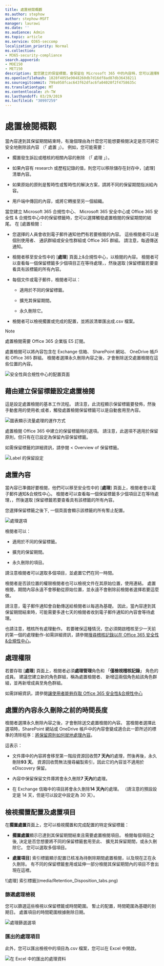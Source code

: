 ```yaml
---
title: 處置檢閱概觀
ms.author: stephow
author: stephow-MSFT
manager: laurawi
ms.date: ''
ms.audience: Admin
ms.topic: article
ms.service: O365-seccomp
localization_priority: Normal
ms.collection:
- M365-security-compliance
search.appverid:
- MOE150
- MET150
description: 當您建立的保留標籤，會保留在 Microsoft 365 中的內容時，您可以選擇觸發處置檢閱的保留期間的結尾。
ms.openlocfilehash: 1828f4055e9048260db7d16df8ad87db36438211
ms.sourcegitcommit: 799a958fcac643f62dfac6fa04020f2f4758635c
ms.translationtype: MT
ms.contentlocale: zh-TW
ms.lasthandoff: 03/29/2019
ms.locfileid: "30997259"
---
```

# <a name="overview-of-disposition-reviews"></a>處置檢閱概觀

當內容達到其保留期間結束時，有幾個理由為什麼您可能想要檢閱決定是否可將它安全地刪除該內容 （「 處置 」）。 例如，您可能需要：
  
- 擱置發生訴訟或稽核的相關內容的刪除 （「 處理 」）。
    
- 如果內容有 research 或歷程記錄的值，則您可以移除儲存在封存中，[處理] 清單內容。
    
- 如果原始的原則是暫時性或暫時性的解決方案，請將不同的保留期間指派給內容。
    
- 用戶端中傳回的內容，或將它轉接至另一個組織。
    
當您建立 Microsoft 365 合規性中心、 Microsoft 365 安全中心或 Office 365 安全性 & 合規性中心中的保留標籤時，您可以選擇觸發處置檢閱的保留期間的結尾。 在 [處置檢閱：
  
- 您選擇的人員會收到電子郵件通知他們有若要檢閱的內容。 這些檢閱者可以是個別使用者、 通訊群組或安全性群組或 Office 365 群組。 請注意，每週傳送通知。
    
- 檢閱者移至安全性中的 [**處理**] 頁面上&amp;合規性中心，以檢閱的內容。 檢閱者可以查看每一個保留標籤多少個項目正在等待處理，，然後選取 [保留標籤若要查看具有該標籤的所有內容。
    
- 每個文件或電子郵件，檢閱者可以：
    
  - 適用於不同的保留標籤。
    
  - 擴充其保留期間。
    
  - 永久刪除它。
    
- 檢閱者可以檢視擱置或完成的配置，並將該清單匯出成.csv 檔案。

> [!NOTE]
> 處置檢閱需要 Office 365 企業版 E5 訂閱。
  
處置檢閱可以將內容包含在 Exchange 信箱、 SharePoint 網站、 OneDrive 帳戶和 Office 365 群組。 檢閱者選擇永久刪除內容之後，才會刪除送交處置檢閱在這些位置的內容。
  
![安全性與合規性中心的配置頁面](media/Retention_Dispositions_v2_page.png)

## <a name="setting-up-the-disposition-review-by-creating-a-retention-label"></a>藉由建立保留標籤設定處置檢閱

這是設定處置檢閱的基本工作流程。 請注意，此流程顯示保留標籤要發佈，然後手動套用的使用者;或者，觸發處置檢閱保留標籤可以是自動套用至內容。
  
![圖表顯示流量處理的運作方式](media/5fb3f33a-cb53-468c-becc-6dda0ec52778.png)
  
處置檢閱 Office 365 中建立的保留標籤時的選項。 請注意，此選項不適用於保留原則，但只有在已設定為保留內容保留標籤。
  
如需保留標籤的詳細資訊，請參閱 < <b0>Overview of 保留標籤</b0>。
  
![Label 的保留設定](media/a16dd202-8862-40ac-80ff-6fee974de5da.png)
  
## <a name="disposing-content"></a>處置內容

當內容已準備好要檢閱，他們可以移至安全性中的 [**處理**] 頁面上，檢閱者會以電子郵件通知&amp;合規性中心。 檢閱者可以查看每一個保留標籤多少個項目正在等待處理，，然後選取 [保留標籤若要查看具有該標籤的所有內容。

您選擇保留標籤之後下, 一個頁面會顯示該標籤的所有暫止配置。

![處理選項](media/Retention_Disposition_options_v2.png)

檢閱者可以： 
  
- 適用於不同的保留標籤。
    
- 擴充的保留期間。
    
- 永久刪除的項目。

請注意檢閱者可以選取多個項目，並處置它們在同一時間。
    
檢閱者是否該位置的權限檢閱者也可以檢視文件在其原始位置，使用連結。 處置檢閱，期間內容永遠不會移動從原始位置，並永遠不會刪除前檢閱者選擇若要這麼做。
  
請注意，電子郵件通知會自動傳送給檢閱者以每週為基礎。 因此，當內容達到其保留期間結束時，可能需要多達七天的檢閱者收到電子郵件通知的內容會等待處理。
  
也請注意，稽核所有處理動作。 若要確保這種情況，您必須開啟稽核至少一天前的第一個的處理動作-如需詳細資訊，請參閱[搜尋稽核記錄以在 Office 365 安全性&amp;合規性中心](search-the-audit-log-in-security-and-compliance.md)。 
  
## <a name="permissions-for-disposition"></a>處理權限

若要存取 [**處理**] 頁面上，檢閱者必須**處理管理**角色和 「**僅檢視稽核記錄**」 角色的成員。 建議您建立新的角色群組，稱為處置檢閱者、 新增這兩個角色給該角色群組，並再新增成員至角色群組。 
  
如需詳細資訊，請參閱[讓使用者能夠存取 Office 365 安全性&amp;合規性中心](grant-access-to-the-security-and-compliance-center.md)
  
## <a name="how-long-until-disposed-content-is-permanently-deleted"></a>處置的內容永久刪除之前的時間長度

檢閱者選擇永久刪除內容之後，才會刪除送交處置檢閱的內容。 當檢閱者選擇此選項時，SharePoint 網站或 OneDrive 帳戶中的內容會變成適合此一節所述的標準的清除程序：[將保留原則如何就地處理內容](retention-policies.md#how-a-retention-policy-works-with-content-in-place)。
  
這表示：
  
- 文件庫中的內容將會移至第一階段資源回收筒**7 天內**的處理，然後再後，永久刪除**93 天**。 資源回收筒無法搜尋編製索引，因此它的內容並不適用於 eDiscovery 保留。

- 內容中保留保留文件庫將會永久刪除**7 天內**的處理。

- 在 Exchange 信箱中的項目將會永久刪除**14 天內**的處理。 （請注意的預設設定是 14 天，但是可以設定中設定為 30 天）。
    
## <a name="view-pending-dispositions-and-disposed-items"></a>檢視擱置配置及處置項目

在**擱置處置**頁面上，您可以檢視擱置和完成配置的特定保留標籤： 
  
- **擱置處置**顯示已達到其保留期間結束且需要處置檢閱項目。 檢閱每個項目之後, 決定是否您想要將不同的保留標籤套用至此、 擴充其保留期間，或永久刪除它。 您可以選取多個項目。
    
- **處置項目**] 索引標籤顯示配置已核准為待刪除期間處置檢閱，以及現在正在永久刪除。 有不同的保留標籤套用或延伸一部分檢閱其保留期間內的項目不會出現在這裡。

![處理] 索引標籤](media/Retention_Disposition_tabs.png)
    
### <a name="filter-the-disposition-views"></a>篩選處理檢視

您可以篩選這些檢視以保留標籤或時間範圍。 暫止的配置，時間範圍為基礎的到期日。 處置項目的時間範圍根據刪除日期。
  
![處理篩選選項](media/Retention_filter_options.png)

### <a name="export-the-disposition-items"></a>匯出的處理項目

此外，您可以匯出檢視中的項目為.csv 檔案，您可以在 Excel 中開啟。
  
![在 Excel 中的匯出的處理資料](media/08e3bc09-b132-47b4-a051-a590b697e725.png)
  

